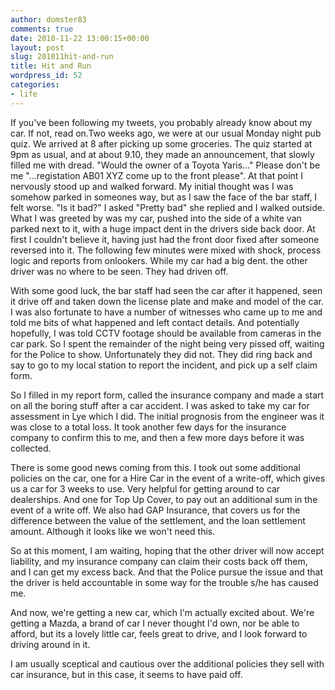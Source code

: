 ```yaml
---
author: domster83
comments: true
date: 2010-11-22 13:00:15+00:00
layout: post
slug: 201011hit-and-run
title: Hit and Run
wordpress_id: 52
categories:
- life
---
```


If you've been following my tweets, you probably already know about my car. If not, read on.Two weeks ago, we were at our usual Monday night pub quiz. We arrived at 8 after picking up some groceries. The quiz started at 9pm as usual, and at about 9.10, they made an announcement, that slowly filled me with dread. "Would the owner of a Toyota Yaris..." Please don't be me "...registation AB01 XYZ come up to the front please". At that point I nervously stood up and walked forward. My initial thought was I was somehow parked in someones way, but as I saw the face of the bar staff, I felt worse. 
"Is it bad?" I asked
"Pretty bad" she replied and I walked outside. 
What I was greeted by was my car, pushed into the side of a white van parked next to it, with a huge impact dent in the drivers side back door. At first I couldn't believe it, having just had the front door fixed after someone reversed into it. The following few minutes were mixed with shock, process logic and reports from onlookers. While my car had a big dent. the other driver was no where to be seen. They had driven off.




With some good luck, the bar staff had seen the car after it happened, seen it drive off and taken down the license plate and make and model of the car. I was also fortunate to have a number of witnesses who came up to me and told me bits of what happened and left contact details. And potentially hopefully, I was told CCTV footage should be available from cameras in the car park. So I spent the remainder of the night being very pissed off, waiting for the Police to show. Unfortunately they did not. They did ring back and say to go to my local station to report the incident, and pick up a self claim form.




So I filled in my report form, called the insurance company and made a start on all the boring stuff after a car accident. I was asked to take my car for assessment in Lye which I did. The initial prognosis from the engineer was it was close to a total loss. It took another few days for the insurance company to confirm this to me, and then a few more days before it was collected.




There is some good news coming from this. I took out some additional policies on the car, one for a Hire Car in the event of a write-off, which gives us a car for 3 weeks to use. Very helpful for getting around to car dealerships. And one for Top Up Cover, to pay out an additional sum in the event of a write off. We also had GAP Insurance, that covers us for the difference between the value of the settlement, and the loan settlement amount. Although it looks like we won't need this. 




So at this moment, I am waiting, hoping that the other driver will now accept liability, and my insurance company can claim their costs back off them, and I can get my excess back. And that the Police pursue the issue and that the driver is held accountable in some way for the trouble s/he has caused me. 




And now, we're getting a new car, which I'm actually excited about. We're getting a Mazda, a brand of car I never thought I'd own, nor be able to afford, but its a lovely little car, feels great to drive, and I look forward to driving around in it.




I am usually sceptical and cautious over the additional policies they sell with car insurance, but in this case, it seems to have paid off. 
